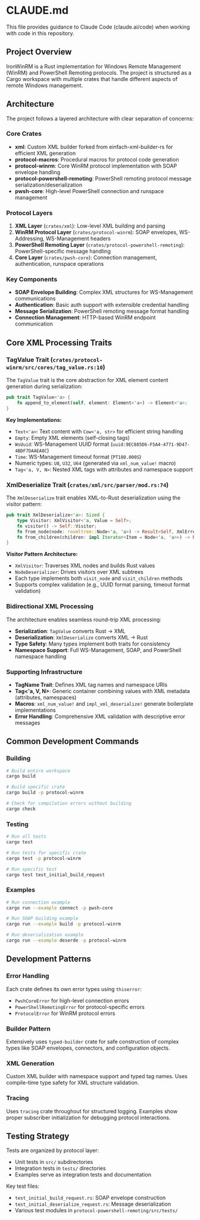 # CLAUDE.md

This file provides guidance to Claude Code (claude.ai/code) when working with code in this repository.

## Project Overview

IronWinRM is a Rust implementation for Windows Remote Management (WinRM) and PowerShell Remoting protocols. The project is structured as a Cargo workspace with multiple crates that handle different aspects of remote Windows management.

## Architecture

The project follows a layered architecture with clear separation of concerns:

### Core Crates
- **xml**: Custom XML builder forked from einfach-xml-builder-rs for efficient XML generation
- **protocol-macros**: Procedural macros for protocol code generation
- **protocol-winrm**: Core WinRM protocol implementation with SOAP envelope handling
- **protocol-powershell-remoting**: PowerShell remoting protocol message serialization/deserialization
- **pwsh-core**: High-level PowerShell connection and runspace management

### Protocol Layers
1. **XML Layer** (`crates/xml`): Low-level XML building and parsing
2. **WinRM Protocol Layer** (`crates/protocol-winrm`): SOAP envelopes, WS-Addressing, WS-Management headers
3. **PowerShell Remoting Layer** (`crates/protocol-powershell-remoting`): PowerShell-specific message handling
4. **Core Layer** (`crates/pwsh-core`): Connection management, authentication, runspace operations

### Key Components
- **SOAP Envelope Building**: Complex XML structures for WS-Management communications
- **Authentication**: Basic auth support with extensible credential handling
- **Message Serialization**: PowerShell remoting message format handling
- **Connection Management**: HTTP-based WinRM endpoint communication

## Core XML Processing Traits

### TagValue Trait (`crates/protocol-winrm/src/cores/tag_value.rs:10`)

The `TagValue` trait is the core abstraction for XML element content generation during serialization:

```rust
pub trait TagValue<'a> {
    fn append_to_element(self, element: Element<'a>) -> Element<'a>;
}
```

**Key Implementations:**
- `Text<'a>`: Text content with `Cow<'a, str>` for efficient string handling
- `Empty`: Empty XML elements (self-closing tags)
- `WsUuid`: WS-Management UUID format (`uuid:9EC885D6-F5A4-4771-9D47-4BDF7DAAEA8C`)
- `Time`: WS-Management timeout format (`PT180.000S`)
- Numeric types: `U8`, `U32`, `U64` (generated via `xml_num_value!` macro)
- `Tag<'a, V, N>`: Nested XML tags with attributes and namespace support

### XmlDeserialize Trait (`crates/xml/src/parser/mod.rs:74`)

The `XmlDeserialize` trait enables XML-to-Rust deserialization using the visitor pattern:

```rust
pub trait XmlDeserialize<'a>: Sized {
    type Visitor: XmlVisitor<'a, Value = Self>;
    fn visitor() -> Self::Visitor;
    fn from_node(node: roxmltree::Node<'a, 'a>) -> Result<Self, XmlError>;
    fn from_children(children: impl Iterator<Item = Node<'a, 'a>>) -> Result<Self, XmlError>;
}
```

**Visitor Pattern Architecture:**
- `XmlVisitor`: Traverses XML nodes and builds Rust values
- `NodeDeserializer`: Drives visitors over XML subtrees
- Each type implements both `visit_node` and `visit_children` methods
- Supports complex validation (e.g., UUID format parsing, timeout format validation)

### Bidirectional XML Processing

The architecture enables seamless round-trip XML processing:
- **Serialization**: `TagValue` converts Rust → XML
- **Deserialization**: `XmlDeserialize` converts XML → Rust
- **Type Safety**: Many types implement both traits for consistency
- **Namespace Support**: Full WS-Management, SOAP, and PowerShell namespace handling

### Supporting Infrastructure

- **TagName Trait**: Defines XML tag names and namespace URIs
- **Tag<'a, V, N>**: Generic container combining values with XML metadata (attributes, namespaces)
- **Macros**: `xml_num_value!` and `impl_xml_deserialize!` generate boilerplate implementations
- **Error Handling**: Comprehensive XML validation with descriptive error messages

## Common Development Commands

### Building
```bash
# Build entire workspace
cargo build

# Build specific crate
cargo build -p protocol-winrm

# Check for compilation errors without building
cargo check
```

### Testing
```bash
# Run all tests
cargo test

# Run tests for specific crate
cargo test -p protocol-winrm

# Run specific test
cargo test test_initial_build_request
```

### Examples
```bash
# Run connection example
cargo run --example connect -p pwsh-core

# Run SOAP building example  
cargo run --example build -p protocol-winrm

# Run deserialization example
cargo run --example deserde -p protocol-winrm
```

## Development Patterns

### Error Handling
Each crate defines its own error types using `thiserror`:
- `PwshCoreError` for high-level connection errors
- `PowerShellRemotingError` for protocol-specific errors  
- `ProtocolError` for WinRM protocol errors

### Builder Pattern
Extensively uses `typed-builder` crate for safe construction of complex types like SOAP envelopes, connectors, and configuration objects.

### XML Generation
Custom XML builder with namespace support and typed tag names. Uses compile-time type safety for XML structure validation.

### Tracing
Uses `tracing` crate throughout for structured logging. Examples show proper subscriber initialization for debugging protocol interactions.

## Testing Strategy

Tests are organized by protocol layer:
- Unit tests in `src/` subdirectories
- Integration tests in `tests/` directories  
- Examples serve as integration tests and documentation

Key test files:
- `test_initial_build_request.rs`: SOAP envelope construction
- `test_initial_deserialize_request.rs`: Message deserialization
- Various test modules in `protocol-powershell-remoting/src/tests/`